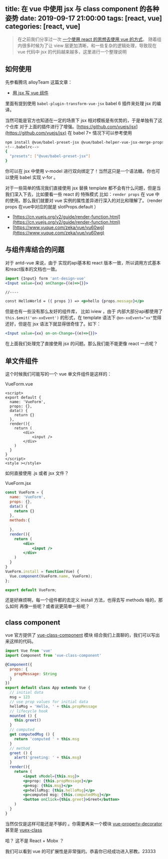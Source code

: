 title: 在 vue 中使用 jsx 与 class component 的各种姿势
date: 2019-09-17 21:00:00
tags: [react, vue]
categories: [react, vue]
---

> 在之前我们分享过一次 [一个使用 react 的思想去使用 vue 的方式](https://blog.guowenfh.com/2019/04/28/2019/react-development-description-vue/)。
> 随着组内很多时候为了让 view 层更加清晰，和一些复杂的逻辑处理，导致现在 vue 代码中 jsx 的代码越来越多，这里进行一个整理说明

 <!-- more -->

## 如何使用 

先参看腾讯 alloyTeam 这篇文章：

- [用 jsx 写 vue 组件](http://www.alloyteam.com/2017/07/12918/)

里面有提到使用 `babel-plugin-transform-vue-jsx` babel 6 插件来处理 jsx 的编译。

当然可能是官方也知道在一定的场景下 jsx 相对模板是有优势的，于是单独有了这个仓库 对于上面的插件进行了增强。[https://github.com/vuejs/jsx](https://github.com/vuejs/jsx) 在 babel 7+ 情况下可以参考使用

```sh
npm install @vue/babel-preset-jsx @vue/babel-helper-vue-jsx-merge-props
<!--.babelrc-->
{
  "presets": ["@vue/babel-preset-jsx"]
}
```

你可以在 jsx 中使用 v-model 进行双向绑定了！当然这只是一个语法糖。你也可以使用 babel 实现 v-for 。

对于一些简单的情况我们直接使用 jsx 替换 template 都不会有什么问题，但是当我们深入下去，比如要看一些 react 的 特殊模式 比如：`render props` 在 vue 中的使用。那么我们就要对 vue 实例的属性差异进行深入的对比和理解了。（render props 在vue中对应的就是 slotProps.default ）

- [https://cn.vuejs.org/v2/guide/render-function.html](https://cn.vuejs.org/v2/guide/render-function.html)
- [https://www.yuque.com/zeka/vue/vu60wg](https://www.yuque.com/zeka/vue/vu60wg)

## 与组件库结合的问题 

对于 antd-vue 来说，由于 实现的api基本和 react 版本一致，所以调用方式基本和react版本的文档也一致。

```jsx 
import {Input} form 'ant-design-vue'
<Input value={xx} onChange={(e)=>{}}>

//----

const HelloWorld = ({ props }) => <p>hello {props.message}</p>
```

但是也有一些没有那么友好的组件库， 比如 iview ，由于 内部大部分api都使用了 `this.$emit('on-xxEvent')` 的形式，在 template 语法下 `@on-xxEvent="xx"`觉得还好，但是在 jsx 语法下就显得很奇怪了。如下： 

```jsx
<Input value={xx} on-on-Change={(e)=>{}}>
```

在上面我们处理完了直接使用 jsx 的问题。那么我们能不能更像 react 一点呢？

## 单文件组件

这个时候我们可能写的一个 vue 单文件组件是这样的：

VueForm.vue
```vue
<script>
export default {
  name: 'VueForm',
  props: {},
  data() {
    return {}
  },
  render(){
    return (
        <div>
            <input />
        </div>
    )
  }
}
</script>
<style ></style>
```

如何直接使用 .js 或者 jsx 文件？

VueForm.jsx

```jsx
const VueForm = {
  name: 'VueForm',
  props: {},
  data() {
    return {}
  },
  methods:{
  
  },
  render(){
    return (
        <div>
            <input />
        </div>
    )
  }
}
VueForm.install = function(Vue) {
  Vue.component(VueForm.name, VueForm);
};

export default VueForm;
```

还是好麻烦啊，每一个组件都的去定义 install 方法，也得去写 methods 啥的，那么如何 再像一些呢？或者说更简单一些呢？

## class component

vue 官方提供了 [vue-class-component](https://github.com/vuejs/vue-class-component) 模块 结合我们上面聊的，我们可以写出来这样的代码。


```jsx
import Vue from 'vue'
import Component from 'vue-class-component'

@Component({
  props: {
    propMessage: String
  }
})
export default class App extends Vue {
  // initial data
  msg = 123
  // use prop values for initial data
  helloMsg = 'Hello, ' + this.propMessage
  // lifecycle hook
  mounted () {
    this.greet()
  }
  // computed
  get computedMsg () {
    return 'computed ' + this.msg
  }
  // method
  greet () {
    alert('greeting: ' + this.msg)
  }
  render(){
    return (
        <input vModel={this.msg}>
        <p>prop: {this.propMessage}</p>
        <p>msg: {this.msg}</p>
        <p>helloMsg: {this.helloMsg}</p>
        <p>computed msg: {this.computedMsg}</p>
        <button onClick={this.greet}>Greet</button>
    )
  }
}
```

当然仅仅是这样可能还是不够的 。你需要再来一个模块 [vue-property-decorator](https://github.com/kaorun343/vue-property-decorator) 甚至是 [vuex-class](https://github.com/ktsn/vuex-class/)

哈？ 这不是 React + Mobx ？

我们可以看到 vue 的可扩展性是非常强的。恭喜你已经成功进入邪教。23333